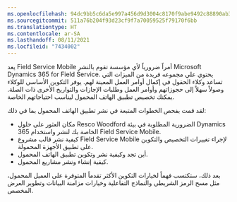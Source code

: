 ```yaml
---
ms.openlocfilehash: 94dc9bb5c6da5e997a456d9d3004c8170f9abe9492c88890ab3af3742f719df0
ms.sourcegitcommit: 511a76b204f93d23cf9f7a70059525f79170f6bb
ms.translationtype: HT
ms.contentlocale: ar-SA
ms.lasthandoff: 08/11/2021
ms.locfileid: "7434002"
---
```

يعد Field Service Mobile أمراً ضرورياً لأي مؤسسة تقوم بالنشر Microsoft Dynamics 365 for Field Service.  يحتوي علي مجموعه فريدة من الميزات التي تساعد وكلاء الحقول في إكمال أوامر العمل المعينة لهم. يوفر التكوين الأساسي للوكلاء وصولاً سهلاً إلى حجوزاتهم وأوامر العمل وطلبات الإجازات والتواريخ الأخرى ذات الصلة. يمكنك تخصيص تطبيق الهاتف المحمول ليناسب احتياجاتهم الخاصة. 

لقد قمت بفحص الخطوات المتبعة في نشر تطبيق الهاتف المحمول بما في ذلك:

- مكان العثور على حلول Resco Woodford الضرورية المطلوبة في بيئة Dynamics 365 الخاصة بك لنشر واستخدام Field Service Mobile.
- كيفية نشر قالب مشروع Field Service Mobile لإجراء تغييرات التخصيص والتكوين على تطبيق الأجهزة المحمولة.
- أين تجد وكيفية نشر وتكوين تطبيق الهاتف المحمول.
- كيفية إنشاء ونشر مشاريع المحمول. 

بعد ذلك، ستكتسب فهماً لخيارات التكوين الأكثر تقدماً المتوفرة على العميل المحمول، مثل مسح الرمز الشريطي والنماذج التفاعلية وخيارات مزامنة البيانات وتطوير العرض المخصص. 
